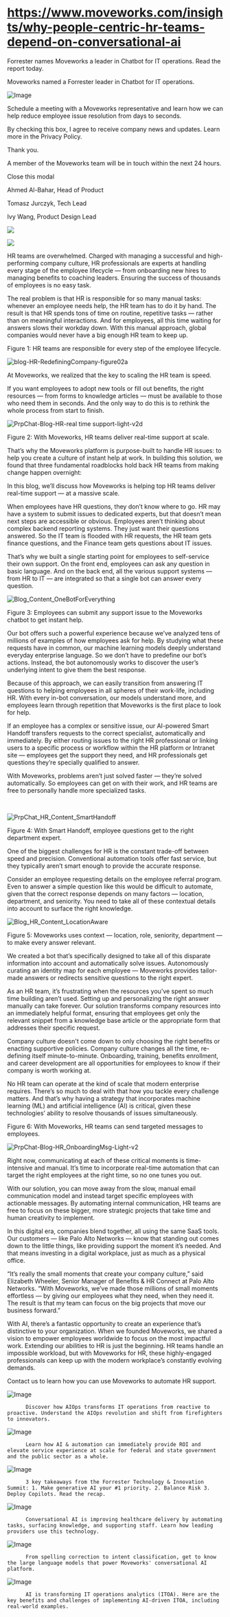 # https://www.moveworks.com/insights/why-people-centric-hr-teams-depend-on-conversational-ai

Forrester names Moveworks a leader in Chatbot for IT operations. Read the report today.

Moveworks named a Forrester leader in Chatbot for IT operations. 

![Image](https://www.moveworks.com/hubfs/img/site/qr-demo.png)

Schedule a meeting with a Moveworks representative and learn how we can help reduce employee issue resolution from days to seconds.

By checking this box, I agree to receive company news and updates. Learn more in the Privacy Policy.

Thank you.

A member of the Moveworks team will be in touch within the next 24 hours.



  Close this modal
  



Ahmed Al-Bahar, Head of Product



Tomasz Jurczyk, Tech Lead



Ivy Wang, Product Design Lead


![](https://www.moveworks.com/hubfs/27_MW_Blog-HR-RedefiningCompany-illos-01.jpg)

![](https://www.moveworks.com/hubfs/27_MW_Blog-HR-RedefiningCompany-illos-01.jpg)

HR teams are overwhelmed. Charged with managing a successful and high-performing company culture, HR professionals are experts at handling every stage of the employee lifecycle — from onboarding new hires to managing benefits to coaching leaders. Ensuring the success of thousands of employees is no easy task.

The real problem is that HR is responsible for so many manual tasks: whenever an employee needs help, the HR team has to do it by hand. The result is that HR spends tons of time on routine, repetitive tasks — rather than on meaningful interactions. And for employees, all this time waiting for answers slows their workday down. With this manual approach, global companies would never have a big enough HR team to keep up. 

Figure 1: HR teams are responsible for every step of the employee lifecycle.

![blog-HR-RedefiningCompany-figure02a](https://www.moveworks.com/hs-fs/hubfs/blog-HR-RedefiningCompany-figure02a.png?noresize&width=680&name=blog-HR-RedefiningCompany-figure02a.png)

At Moveworks, we realized that the key to scaling the HR team is speed. 

If you want employees to adopt new tools or fill out benefits, the right resources — from forms to knowledge articles — must be available to those who need them in seconds. And the only way to do this is to rethink the whole process from start to finish.



![PrpChat-Blog-HR-real time support-light-v2d](https://www.moveworks.com/hs-fs/hubfs/PrpChat-Blog-HR-real%20time%20support-light-v2d.png?noresize&width=300&name=PrpChat-Blog-HR-real%20time%20support-light-v2d.png)

Figure 2: With Moveworks, HR teams deliver real-time support at scale.

That’s why the Moveworks platform is purpose-built to handle HR issues: to help you create a culture of instant help at work. In building this solution, we found that three fundamental roadblocks hold back HR teams from making change happen overnight:

In this blog, we’ll discuss how Moveworks is helping top HR teams deliver real-time support — at a massive scale.

When employees have HR questions, they don’t know where to go. HR may have a system to submit issues to dedicated experts, but that doesn’t mean next steps are accessible or obvious. Employees aren’t thinking about complex backend reporting systems. They just want their questions answered. So the IT team is flooded with HR requests, the HR team gets finance questions, and the Finance team gets questions about IT issues. 

That’s why we built a single starting point for employees to self-service their own support. On the front end, employees can ask any question in basic language. And on the back end, all the various support systems — from HR to IT — are integrated so that a single bot can answer every question.



![Blog_Content_OneBotForEverything](https://www.moveworks.com/hs-fs/hubfs/Blog_Content_OneBotForEverything.jpg?noresize&width=624&name=Blog_Content_OneBotForEverything.jpg)

Figure 3: Employees can submit any support issue to the Moveworks chatbot to get instant help.

Our bot offers such a powerful experience because we’ve analyzed tens of millions of examples of how employees ask for help. By studying what these requests have in common, our machine learning models deeply understand everyday enterprise language. So we don’t have to predefine our bot’s actions. Instead, the bot autonomously works to discover the user’s underlying intent to give them the best response. 

Because of this approach, we can easily transition from answering IT questions to helping employees in all spheres of their work-life, including HR. With every in-bot conversation, our models understand more, and employees learn through repetition that Moveworks is the first place to look for help.

If an employee has a complex or sensitive issue, our AI-powered Smart Handoff transfers requests to the correct specialist, automatically and immediately. By either routing issues to the right HR professional or linking users to a specific process or workflow within the HR platform or Intranet site — employees get the support they need, and HR professionals get questions they’re specially qualified to answer.

With Moveworks, problems aren’t just solved faster — they’re solved automatically. So employees can get on with their work, and HR teams are free to personally handle more specialized tasks.

 



![PrpChat_HR_Content_SmartHandoff](https://www.moveworks.com/hs-fs/hubfs/PrpChat_HR_Content_SmartHandoff.png?noresize&width=396&name=PrpChat_HR_Content_SmartHandoff.png)

Figure 4: With Smart Handoff, employee questions get to the right department expert.

One of the biggest challenges for HR is the constant trade-off between speed and precision. Conventional automation tools offer fast service, but they typically aren’t smart enough to provide the accurate response. 

Consider an employee requesting details on the employee referral program. Even to answer a simple question like this would be difficult to automate, given that the correct response depends on many factors — location, department, and seniority. You need to take all of these contextual details into account to surface the right knowledge. 



![Blog_HR_Content_LocationAware](https://www.moveworks.com/hs-fs/hubfs/Blog_HR_Content_LocationAware.png?noresize&width=624&name=Blog_HR_Content_LocationAware.png)

Figure 5: Moveworks uses context — location, role, seniority, department — to make every answer relevant.

We created a bot that’s specifically designed to take all of this disparate information into account and automatically solve issues. Autonomously curating an identity map for each employee — Moveworks provides tailor-made answers or redirects sensitive questions to the right expert.

As an HR team, it’s frustrating when the resources you’ve spent so much time building aren’t used. Setting up and personalizing the right answer manually can take forever. Our solution transforms company resources into an immediately helpful format, ensuring that employees get only the relevant snippet from a knowledge base article or the appropriate form that addresses their specific request.

Company culture doesn't come down to only choosing the right benefits or enacting supportive policies. Company culture changes all the time, re-defining itself minute-to-minute. Onboarding, training, benefits enrollment, and career development are all opportunities for employees to know if their company is worth working at.

No HR team can operate at the kind of scale that modern enterprise requires. There’s so much to deal with that how you tackle every challenge matters. And that’s why having a strategy that incorporates machine learning (ML) and artificial intelligence (AI) is critical, given these technologies’ ability to resolve thousands of issues simultaneously. 

Figure 6: With Moveworks, HR teams can send targeted messages to employees.

![PrpChat-Blog-HR_OnboardingMsg-Light-v2](https://www.moveworks.com/hs-fs/hubfs/PrpChat-Blog-HR_OnboardingMsg-Light-v2.png?noresize&width=680&name=PrpChat-Blog-HR_OnboardingMsg-Light-v2.png)

Right now, communicating at each of these critical moments is time-intensive and manual. It’s time to incorporate real-time automation that can target the right employees at the right time, so no one tunes you out. 

With our solution, you can move away from the slow, manual email communication model and instead target specific employees with actionable messages. By automating internal communication, HR teams are free to focus on these bigger, more strategic projects that take time and human creativity to implement.

In this digital era, companies blend together, all using the same SaaS tools. Our customers — like Palo Alto Networks — know that standing out comes down to the little things, like providing support the moment it’s needed. And that means investing in a digital workplace, just as much as a physical office.

“It’s really the small moments that create your company culture,” said Elizabeth Wheeler, Senior Manager of Benefits & HR Connect at Palo Alto Networks. “With Moveworks, we’ve made those millions of small moments effortless — by giving our employees what they need, when they need it. The result is that my team can focus on the big projects that move our business forward.”

With AI, there’s a fantastic opportunity to create an experience that’s distinctive to your organization. When we founded Moveworks, we shared a vision to empower employees worldwide to focus on the most impactful work. Extending our abilities to HR is just the beginning. HR teams handle an impossible workload, but with Moveworks for HR, these highly-engaged professionals can keep up with the modern workplace’s constantly evolving demands.

Contact us to learn how you can use Moveworks to automate HR support.

![Image](https://www.moveworks.com/hs-fs/hubfs/AIOps-featured-image.png?length=50&name=AIOps-featured-image.png)


          Discover how AIOps transforms IT operations from reactive to proactive. Understand the AIOps revolution and shift from firefighters to innovators.
        

![Image](https://www.moveworks.com/hs-fs/hubfs/Public-Sector-Convo-AI.png?length=50&name=Public-Sector-Convo-AI.png)


          Learn how AI & automation can immediately provide ROI and elevate service experience at scale for federal and state government and the public sector as a whole.
        

![Image](https://www.moveworks.com/hs-fs/hubfs/Forrester%20T%26I%20%281%29.png?length=50&name=Forrester%20T&I%20%281%29.png)


          3 key takeaways from the Forrester Technology & Innovation Summit: 1. Make generative AI your #1 priority. 2. Balance Risk 3. Deploy Copilots. Read the recap.
        

![Image](https://www.moveworks.com/hs-fs/hubfs/healthcare-test.png?length=50&name=healthcare-test.png)


          Conversational AI is improving healthcare delivery by automating tasks, surfacing knowledge, and supporting staff. Learn how leading providers use this technology.
        

![Image](https://www.moveworks.com/hs-fs/hubfs/Moveworks_LLM_Feature.png?length=50&name=Moveworks_LLM_Feature.png)


          From spelling correction to intent classification, get to know the large language models that power Moveworks' conversational AI platform.
        

![Image](https://www.moveworks.com/hs-fs/hubfs/ITOA_feature.png?length=50&name=ITOA_feature.png)


          AI is transforming IT operations analytics (ITOA). Here are the key benefits and challenges of implementing AI-driven ITOA, including real-world examples.
        

